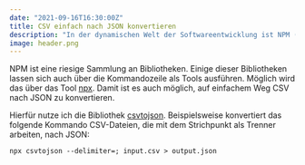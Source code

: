 ```yaml
---
date: "2021-09-16T16:30:00Z"
title: CSV einfach nach JSON konvertieren
description: "In der dynamischen Welt der Softwareentwicklung ist NPM (Node Package Manager) ein zentrales Werkzeug, das Entwicklern eine umfangreiche Bibliothek an Ressourcen bietet. Einer der großen Vorteile von NPM ist die Möglichkeit, bestimmte Bibliotheken direkt über die Kommandozeile zu nutzen. Dieser Artikel beleuchtet die Anwendung des Tools npx, welches die Ausführung von NPM-Paketen vereinfacht und insbesondere die Konvertierung von CSV in JSON zu einem kinderleichten Prozess macht. Wir werden uns speziell auf die Verwendung der Bibliothek csvtojson konzentrieren und zeigen, wie man damit effizient CSV-Dateien in JSON umwandeln kann, ein Prozess, der in der modernen Datenverarbeitung immer wichtiger wird."
image: header.png
---
```


NPM ist eine riesige Sammlung an Bibliotheken.
Einige dieser Bibliotheken lassen sich auch über die Kommandozeile als Tools ausführen.
Möglich wird das über das Tool [npx](https://npmjs.com/package/npx).
Damit ist es auch möglich, auf einfachem Weg CSV nach JSON zu konvertieren.

Hierfür nutze ich die Bibliothek [csvtojson](https://npmjs.com/package/csvtojson).
Beispielsweise konvertiert das folgende Kommando CSV-Dateien, die mit dem Strichpunkt als Trenner arbeiten, nach JSON:

```
npx csvtojson --delimiter=; input.csv > output.json
```
